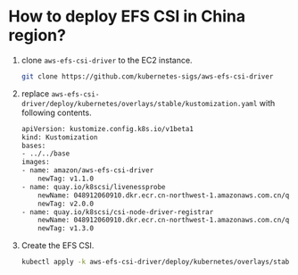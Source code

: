 # How to deploy EFS CSI in China region?

1. clone `aws-efs-csi-driver` to the EC2 instance.

    ```bash
    git clone https://github.com/kubernetes-sigs/aws-efs-csi-driver
    ```

2. replace `aws-efs-csi-driver/deploy/kubernetes/overlays/stable/kustomization.yaml` with following contents.

    ```bash
    apiVersion: kustomize.config.k8s.io/v1beta1
    kind: Kustomization
    bases:
    - ../../base
    images:
    - name: amazon/aws-efs-csi-driver
        newTag: v1.1.0
    - name: quay.io/k8scsi/livenessprobe
        newName: 048912060910.dkr.ecr.cn-northwest-1.amazonaws.com.cn/quay/k8scsi/livenessprobe
        newTag: v2.0.0
    - name: quay.io/k8scsi/csi-node-driver-registrar
        newName: 048912060910.dkr.ecr.cn-northwest-1.amazonaws.com.cn/quay/k8scsi/csi-node-driver-registrar
        newTag: v1.3.0
    ```

3. Create the EFS CSI.

    ```bash
    kubectl apply -k aws-efs-csi-driver/deploy/kubernetes/overlays/stable/
    ```
